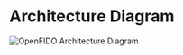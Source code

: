 # Architecture Diagram

![OpenFIDO Architecture Diagram](https://s3.amazonaws.com/docs.openfido.org/assets/openfido_architetcture_diagram.png)

